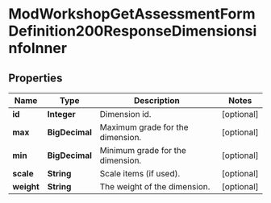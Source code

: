 

# ModWorkshopGetAssessmentFormDefinition200ResponseDimensionsinfoInner


## Properties

| Name | Type | Description | Notes |
|------------ | ------------- | ------------- | -------------|
|**id** | **Integer** | Dimension id. |  [optional] |
|**max** | **BigDecimal** | Maximum grade for the dimension. |  [optional] |
|**min** | **BigDecimal** | Minimum grade for the dimension. |  [optional] |
|**scale** | **String** | Scale items (if used). |  [optional] |
|**weight** | **String** | The weight of the dimension. |  [optional] |



